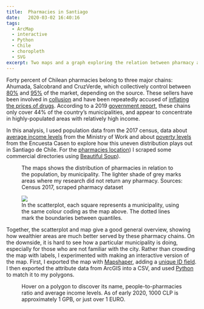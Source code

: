 ```yaml
---
title:  Pharmacies in Santiago
date:   2020-03-02 16:40:16
tags:
  - ArcMap
  - interactive
  - Python
  - Chile
  - choropleth
  - SVG
excerpt: Two maps and a graph exploring the relation between pharmacy accessibility and economic inequalities in Santiago de Chile.
--- 
```


Forty percent of Chilean pharmacies belong to three major chains: Ahumada, Salcobrand and CruzVerde, which collectively control between [80%](https://www.fne.gob.cl/wp-content/uploads/2019/11/Informe_preliminar.pdf) and [95%](href="https://www.economia.gob.cl/wp-content/uploads/2013/04/Boletin-Mercado-de-Medicamentos.pdf) of the market, depending on the source.
These sellers have been involved in [collusion](http://economia.uc.cl/wp-content/uploads/2015/07/tesis_vserey.pdf) and have been repeatedly accused of [inflating the prices of drugs](https://www.publimetro.cl/cl/noticias/2019/10/10/medicamentos-precios.html).
According to a 2019 [government report](https://www.fne.gob.cl/wp-content/uploads/2019/11/Informe_preliminar.pdf), these chains only cover 44% of the country’s municipalities, and appear to concentrate in highly-populated areas with relatively high income.

In this analysis, I used population data from the 2017 census, data about [average income levels](http://www.sil.mintrab.gob.cl/) from the Ministry of Work and about [poverty levels](http://observatorio.ministeriodesarrollosocial.gob.cl/casen-multidimensional/casen/casen_2017.php) from the Encuesta Casen to explore how this uneven distribution plays out in Santiago de Chile.
For the [pharmacies location](https://rentry.co/bs-scrape)) I scraped some commercial directories using [Beautiful Soup](https://www.crummy.com/software/BeautifulSoup/bs4/doc/)).


<figure class="align-center">
  <img src="{{ '/img/ph-choropleth-2.svg' | absolute_url }}" alt="">
  <figcaption>
	The maps shows the distribution of pharmacies in relation to the population, by municipality. The lighter shade of grey marks areas where my research did not return any pharmacy. Sources: Census 2017, scraped pharmacy dataset 
	</figcaption>
</figure> 


<figure class="align-center">
  <img src="{{ site.baseurl }}/img/ph-scatter-plot-2.svg">
  <figcaption>
	In the scatterplot, each square represents a municipality, using the same colour coding as the map above. The dotted lines mark the boundaries between quantiles.  
	</figcaption>
</figure> 


Together, the scatterplot and map give a good general overview, showing how wealthier areas are much better served by these pharmacy chains.
On the downside, it is hard to see how a particular municipality is doing, especially for those who are not familiar with the city. Rather than crowding the map with labels, I experimented with making an interactive version of the map.
First, I exported the map with <a href="https://mapshaper.org/">Mapshaper</a>, adding a [unique ID field](https://simplemaps.com/resources/guide-to-mapshaper).
I then exported the attribute data from ArcGIS into a CSV, and used [Python](https://rentry.co/csv2svgmap) to match it to my polygons.

<figure class="align-center">
	<object class="col three" data="{{ site.baseurl }}/img/ph-interactive-map-2.svg" type="image/svg+xml">
    </object>
  <figcaption>
	Hover on a polygon to discover its name, people-to-pharmacies ratio and average income levels. As of early 2020, 1000 CLP is approximately 1 GPB, or just over 1 EURO. 
	</figcaption>
</figure> 